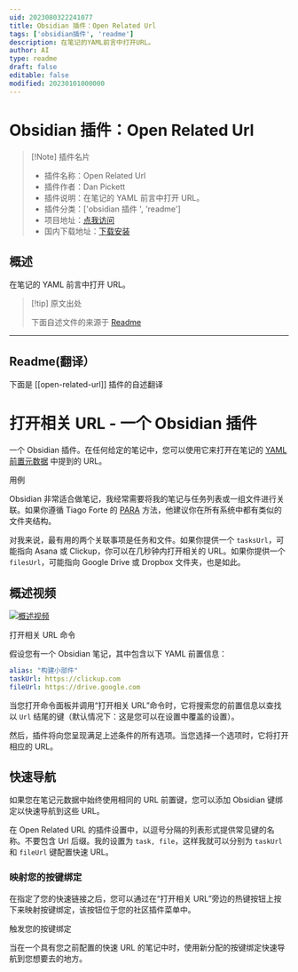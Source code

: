 ```yaml
---
uid: 2023080322241077
title: Obsidian 插件：Open Related Url
tags: ['obsidian插件', 'readme']
description: 在笔记的YAML前言中打开URL。
author: AI
type: readme
draft: false
editable: false
modified: 20230101000000
---
```


# Obsidian 插件：Open Related Url

> [!Note] 插件名片
> - 插件名称：Open Related Url
> - 插件作者：Dan Pickett
> - 插件说明：在笔记的 YAML 前言中打开 URL。
> - 插件分类：['obsidian 插件 ', 'readme']
> - 项目地址：[点我访问](https://github.com/dpickett/open-related-url)
> - 国内下载地址：[下载安装](https://pkmer.cn/products/plugin/pluginMarket/?open-related-url)

## 概述

在笔记的 YAML 前言中打开 URL。

> [!tip] 原文出处
>
>下面自述文件的来源于 [Readme](https://ghproxy.net/https://raw.githubusercontent.com/dpickett/open-related-url/master/README.md)

---

## Readme(翻译）

下面是 [[open-related-url]] 插件的自述翻译

# 打开相关 URL - 一个 Obsidian 插件

一个 Obsidian 插件。在任何给定的笔记中，您可以使用它来打开在笔记的 [YAML前置元数据](https://help.obsidian.md/Advanced+topics/YAML+front+matter) 中提到的 URL。

用例

Obsidian 非常适合做笔记，我经常需要将我的笔记与任务列表或一组文件进行关联。如果你遵循 Tiago Forte 的 [PARA](https://fortelabs.co/blog/para/) 方法，他建议你在所有系统中都有类似的文件夹结构。

对我来说，最有用的两个关联事项是任务和文件。如果你提供一个 `tasksUrl`，可能指向 Asana 或 Clickup，你可以在几秒钟内打开相关的 URL。如果你提供一个 `filesUrl`，可能指向 Google Drive 或 Dropbox 文件夹，也是如此。

## 概述视频

[![概述视频](https://img.youtube.com/vi/S-1r0Z7nPgo/0.jpg)](https://www.youtube.com/watch?v=S-1r0Z7nPgo)

打开相关 URL 命令

假设您有一个 Obsidian 笔记，其中包含以下 YAML 前置信息：

```yaml
alias: "构建小部件"
taskUrl: https://clickup.com
fileUrl: https://drive.google.com
```

当您打开命令面板并调用“打开相关 URL”命令时，它将搜索您的前置信息以查找以 `Url` 结尾的键（默认情况下：这是您可以在设置中覆盖的设置）。

然后，插件将向您呈现满足上述条件的所有选项。当您选择一个选项时，它将打开相应的 URL。

## 快速导航

如果您在笔记元数据中始终使用相同的 URL 前置键，您可以添加 Obsidian 键绑定以快速导航到这些 URL。

在 Open Related URL 的插件设置中，以逗号分隔的列表形式提供常见键的名称。不要包含 Url 后缀。我的设置为 `task, file`，这样我就可以分别为 `taskUrl` 和 `fileUrl` 键配置快速 URL。

### 映射您的按键绑定

在指定了您的快速链接之后，您可以通过在“打开相关 URL”旁边的热键按钮上按下来映射按键绑定，该按钮位于您的社区插件菜单中。

触发您的按键绑定

当在一个具有您之前配置的快速 URL 的笔记中时，使用新分配的按键绑定快速导航到您想要去的地方。
